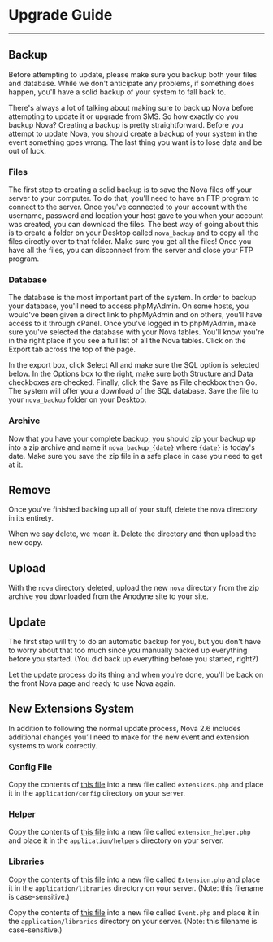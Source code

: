 # Upgrade Guide

---

## Backup

Before attempting to update, please make sure you backup both your files and database. While we don't anticipate any problems, if something does happen, you'll have a solid backup of your system to fall back to.

There's always a lot of talking about making sure to back up Nova before attempting to update it or upgrade from SMS. So how exactly do you backup Nova? Creating a backup is pretty straightforward. Before you attempt to update Nova, you should create a backup of your system in the event something goes wrong. The last thing you want is to lose data and be out of luck.

### Files

The first step to creating a solid backup is to save the Nova files off your server to your computer. To do that, you'll need to have an FTP program to connect to the server. Once you've connected to your account with the username, password and location your host gave to you when your account was created, you can download the files. The best way of going about this is to create a folder on your Desktop called `nova_backup` and to copy all the files directly over to that folder. Make sure you get all the files! Once you have all the files, you can disconnect from the server and close your FTP program.

### Database

The database is the most important part of the system. In order to backup your database, you'll need to access phpMyAdmin. On some hosts, you would've been given a direct link to phpMyAdmin and on others, you'll have access to it through cPanel. Once you've logged in to phpMyAdmin, make sure you've selected the database with your Nova tables. You'll know you're in the right place if you see a full list of all the Nova tables. Click on the Export tab across the top of the page.

In the export box, click Select All and make sure the SQL option is selected below. In the Options box to the right, make sure both Structure and Data checkboxes are checked. Finally, click the Save as File checkbox then Go. The system will offer you a download of the SQL database. Save the file to your `nova_backup` folder on your Desktop.

### Archive

Now that you have your complete backup, you should zip your backup up into a zip archive and name it `nova_backup_{date}` where `{date}` is today's date. Make sure you save the zip file in a safe place in case you need to get at it.

## Remove

Once you've finished backing up all of your stuff, delete the `nova` directory in its entirety.

When we say delete, we mean it. Delete the directory and then upload the new copy.

## Upload

With the `nova` directory deleted, upload the new `nova` directory from the zip archive you downloaded from the Anodyne site to your site.

## Update

The first step will try to do an automatic backup for you, but you don't have to worry about that too much since you manually backed up everything before you started. (You did back up everything before you started, right?)

Let the update process do its thing and when you're done, you'll be back on the front Nova page and ready to use Nova again.

## New Extensions System

In addition to following the normal update process, Nova 2.6 includes additional changes you’ll need to make for the new event and extension systems to work correctly.

### Config File

Copy the contents of [this file](https://raw.githubusercontent.com/anodyne/nova/2.6/master/application/config/extensions.php) into a new file called `extensions.php` and place it in the `application/config` directory on your server.

### Helper

Copy the contents of [this file](https://raw.githubusercontent.com/anodyne/nova/2.6/master/application/helpers/extension_helper.php) into a new file called `extension_helper.php` and place it in the `application/helpers` directory on your server.

### Libraries

Copy the contents of [this file](https://raw.githubusercontent.com/anodyne/nova/2.6/master/application/libraries/Extension.php) into a new file called `Extension.php` and place it in the `application/libraries` directory on your server. (Note: this filename is case-sensitive.)

Copy the contents of [this file](https://raw.githubusercontent.com/anodyne/nova/2.6/master/application/libraries/Event.php) into a new file called `Event.php` and place it in the `application/libraries` directory on your server. (Note: this filename is case-sensitive.)